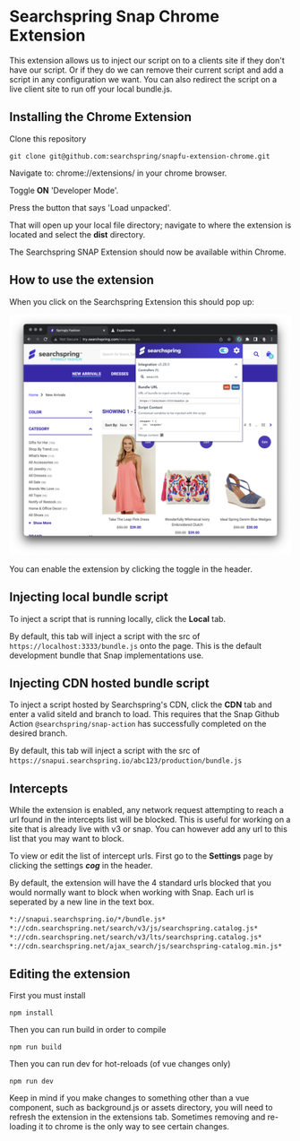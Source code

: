 # Searchspring Snap Chrome Extension
This extension allows us to inject our script on to a clients site if they don't have our script. Or if they do we can remove their current script and add a script in any configuration we want. You can also redirect the script on a live client site to run off your local bundle.js.

## Installing the Chrome Extension

Clone this repository

```
git clone git@github.com:searchspring/snapfu-extension-chrome.git
```

Navigate to: chrome://extensions/ in your chrome browser.

Toggle **ON** 'Developer Mode'.

Press the button that says 'Load unpacked'.

That will open up your local file directory; navigate to where the extension is located and select the **dist** directory.

The Searchspring SNAP Extension should now be available within Chrome.

## How to use the extension

When you click on the Searchspring Extension this should pop up:

![2modern Extension](/img/readmePic.PNG?raw=true)

You can enable the extension by clicking the toggle in the header. 

## Injecting local bundle script

To inject a script that is running locally, click the **Local** tab.

By default, this tab will inject a script with the src of `https://localhost:3333/bundle.js` onto the page. This is the default development bundle that Snap implementations use.

## Injecting CDN hosted bundle script

To inject a script hosted by Searchspring's CDN, click the **CDN** tab and enter a valid siteId and branch to load. This requires that the Snap Github Action `@searchspring/snap-action` has successfully completed on the desired branch. 

By default, this tab will inject a script with the src of `https://snapui.searchspring.io/abc123/production/bundle.js`


## Intercepts

While the extension is enabled, any network request attempting to reach a url found in the intercepts list will be blocked. This is useful for working on a site that is already live with v3 or snap. You can however add any url to this list that you may want to block. 

To view or edit the list of intercept urls. First go to the **Settings** page by clicking the settings ***cog*** in the header. 

By default, the extension will have the 4 standard urls blocked that you would normally want to block when working with Snap. Each url is seperated by a new line in the text box. 

```
*://snapui.searchspring.io/*/bundle.js*
*://cdn.searchspring.net/search/v3/js/searchspring.catalog.js*
*://cdn.searchspring.net/search/v3/lts/searchspring.catalog.js*
*://cdn.searchspring.net/ajax_search/js/searchspring-catalog.min.js*
```

## Editing the extension

First you must install 
```
npm install
```

Then you can run build in order to compile
```
npm run build
```

Then you can run dev for hot-reloads (of vue changes only)
```
npm run dev
```

Keep in mind if you make changes to something other than a vue component, such as background.js or assets directory, you will need to refresh the extension in the extensions tab. Sometimes removing and re-loading it to chrome is the only way to see certain changes. 


